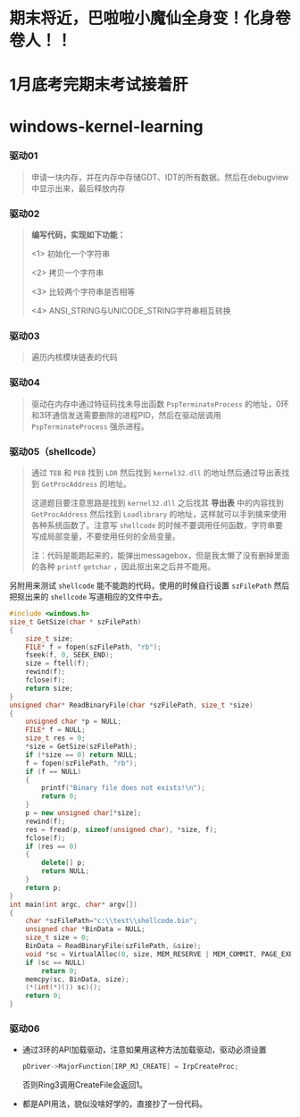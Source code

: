 # 期末将近，巴啦啦小魔仙全身变！化身卷卷人！！

# 1月底考完期末考试接着肝

# windows-kernel-learning

### 驱动01

> 申请一块内存，并在内存中存储GDT、IDT的所有数据。然后在debugview中显示出来，最后释放内存

### 驱动02

>**编写代码，实现如下功能：**
>
><1> 初始化一个字符串
>
><2> 拷贝一个字符串
>
><3> 比较两个字符串是否相等
>
><4> ANSI_STRING与UNICODE_STRING字符串相互转换

### 驱动03

>遍历内核模块链表的代码

### 驱动04

>驱动在内存中通过特征码找未导出函数 `PspTerminateProcess` 的地址，0环和3环通信发送需要删除的进程PID，然后在驱动层调用 `PspTerminateProcess` 强杀进程。

### 驱动05（shellcode）

> 通过 `TEB` 和 `PEB` 找到 `LDR` 然后找到 `kernel32.dll` 的地址然后通过导出表找到 `GetProcAddress` 的地址。
>
> 这道题目要注意思路是找到 `kernel32.dll` 之后找其 **导出表** 中的内容找到 `GetProcAddress` 然后找到 `Loadlibrary` 的地址，这样就可以手到擒来使用各种系统函数了。注意写 `shellcode` 的时候不要调用任何函数，字符串要写成局部变量，不要使用任何的全局变量。
>
> 注：代码是能跑起来的，能弹出messagebox，但是我太懒了没有删掉里面的各种 `printf` `getchar` ，因此抠出来之后并不能用。

另附用来测试 `shellcode` 能不能跑的代码，使用的时候自行设置 `szFilePath` 然后把抠出来的 `shellcode` 写道相应的文件中去。

```cpp
#include <windows.h>
size_t GetSize(char * szFilePath)
{
	size_t size;
	FILE* f = fopen(szFilePath, "rb");
	fseek(f, 0, SEEK_END);
	size = ftell(f);
	rewind(f);
	fclose(f);
	return size;
}
unsigned char* ReadBinaryFile(char *szFilePath, size_t *size)
{
	unsigned char *p = NULL;
	FILE* f = NULL;
	size_t res = 0;
	*size = GetSize(szFilePath);
	if (*size == 0) return NULL;		
	f = fopen(szFilePath, "rb");
	if (f == NULL)
	{
		printf("Binary file does not exists!\n");
		return 0;
	}
	p = new unsigned char[*size];
	rewind(f);
	res = fread(p, sizeof(unsigned char), *size, f);
	fclose(f);
	if (res == 0)
	{
		delete[] p;
		return NULL;
	}
	return p;
}
int main(int argc, char* argv[])
{
	char *szFilePath="c:\\test\\shellcode.bin";
	unsigned char *BinData = NULL;
	size_t size = 0;	
	BinData = ReadBinaryFile(szFilePath, &size);
	void *sc = VirtualAlloc(0, size, MEM_RESERVE | MEM_COMMIT, PAGE_EXECUTE_READWRITE);
	if (sc == NULL)	
		return 0;	
	memcpy(sc, BinData, size);
	(*(int(*)()) sc)();	
	return 0;
}
```

### 驱动06

+ 通过3环的API加载驱动，注意如果用这种方法加载驱动，驱动必须设置

  ```c
  pDriver->MajorFunction[IRP_MJ_CREATE] = IrpCreateProc;
  ```

  否则Ring3调用CreateFile会返回1。

+ 都是API用法，貌似没啥好学的，直接抄了一份代码。

